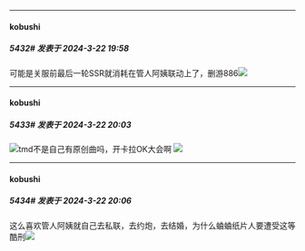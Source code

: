 ﻿
*****

####  kobushi  
##### 5432#       发表于 2024-3-22 19:58

可能是关服前最后一轮SSR就消耗在管人阿姨联动上了，删游886<img src="https://static.saraba1st.com/image/smiley/face2017/125.png" referrerpolicy="no-referrer">


*****

####  kobushi  
##### 5433#       发表于 2024-3-22 20:03

<img src="https://static.saraba1st.com/image/smiley/face2017/163.png" referrerpolicy="no-referrer">tmd不是自己有原创曲吗，开卡拉OK大会啊
<img src="https://static.saraba1st.com/image/smiley/face2017/152.png" referrerpolicy="no-referrer">

*****

####  kobushi  
##### 5434#       发表于 2024-3-22 20:06

这么喜欢管人阿姨就自己去私联，去约炮，去结婚，为什么蛐蛐纸片人要遭受这等酷刑<img src="https://static.saraba1st.com/image/smiley/face2017/152.png" referrerpolicy="no-referrer">

